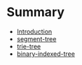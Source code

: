 # Summary

* [Introduction](README.md)
* [segment-tree](segment-tree.md)
* [trie-tree](trie-tree.md)
* [binary-indexed-tree](binary-indexed-tree.md)

